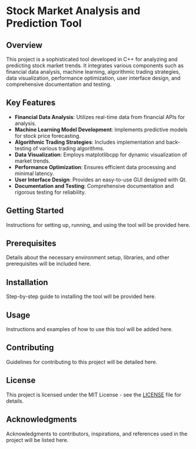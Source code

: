 # Stock Market Analysis and Prediction Tool

## Overview
This project is a sophisticated tool developed in C++ for analyzing and predicting stock market trends. It integrates various components such as financial data analysis, machine learning, algorithmic trading strategies, data visualization, performance optimization, user interface design, and comprehensive documentation and testing.

## Key Features
- **Financial Data Analysis**: Utilizes real-time data from financial APIs for analysis.
- **Machine Learning Model Development**: Implements predictive models for stock price forecasting.
- **Algorithmic Trading Strategies**: Includes implementation and back-testing of various trading algorithms.
- **Data Visualization**: Employs matplotlibcpp for dynamic visualization of market trends.
- **Performance Optimization**: Ensures efficient data processing and minimal latency.
- **User Interface Design**: Provides an easy-to-use GUI designed with Qt.
- **Documentation and Testing**: Comprehensive documentation and rigorous testing for reliability.

## Getting Started
Instructions for setting up, running, and using the tool will be provided here.

## Prerequisites
Details about the necessary environment setup, libraries, and other prerequisites will be included here.

## Installation
Step-by-step guide to installing the tool will be provided here.

## Usage
Instructions and examples of how to use this tool will be added here.

## Contributing
Guidelines for contributing to this project will be detailed here.

## License
This project is licensed under the MIT License - see the [LICENSE](LICENSE) file for details.

## Acknowledgments
Acknowledgments to contributors, inspirations, and references used in the project will be listed here.
